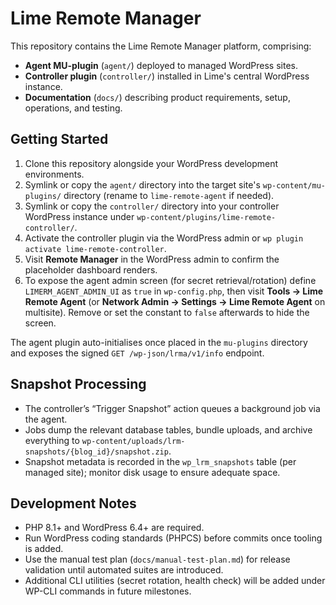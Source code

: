 # Lime Remote Manager

This repository contains the Lime Remote Manager platform, comprising:

- **Agent MU-plugin** (`agent/`) deployed to managed WordPress sites.
- **Controller plugin** (`controller/`) installed in Lime's central WordPress instance.
- **Documentation** (`docs/`) describing product requirements, setup, operations, and testing.

## Getting Started

1. Clone this repository alongside your WordPress development environments.
2. Symlink or copy the `agent/` directory into the target site's `wp-content/mu-plugins/` directory (rename to `lime-remote-agent` if needed).
3. Symlink or copy the `controller/` directory into your controller WordPress instance under `wp-content/plugins/lime-remote-controller/`.
4. Activate the controller plugin via the WordPress admin or `wp plugin activate lime-remote-controller`.
5. Visit **Remote Manager** in the WordPress admin to confirm the placeholder dashboard renders.
6. To expose the agent admin screen (for secret retrieval/rotation) define `LIMERM_AGENT_ADMIN_UI` as `true` in `wp-config.php`, then visit **Tools → Lime Remote Agent** (or **Network Admin → Settings → Lime Remote Agent** on multisite). Remove or set the constant to `false` afterwards to hide the screen.

The agent plugin auto-initialises once placed in the `mu-plugins` directory and exposes the signed `GET /wp-json/lrma/v1/info` endpoint.

## Snapshot Processing

- The controller’s “Trigger Snapshot” action queues a background job via the agent.
- Jobs dump the relevant database tables, bundle uploads, and archive everything to `wp-content/uploads/lrm-snapshots/{blog_id}/snapshot.zip`.
- Snapshot metadata is recorded in the `wp_lrm_snapshots` table (per managed site); monitor disk usage to ensure adequate space.

## Development Notes

- PHP 8.1+ and WordPress 6.4+ are required.
- Run WordPress coding standards (PHPCS) before commits once tooling is added.
- Use the manual test plan (`docs/manual-test-plan.md`) for release validation until automated suites are introduced.
- Additional CLI utilities (secret rotation, health check) will be added under WP-CLI commands in future milestones.
